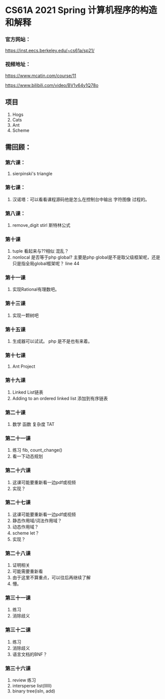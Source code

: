 # CS61A 2021 Spring 计算机程序的构造和解释

### 官方网站：

https://inst.eecs.berkeley.edu/~cs61a/sp21/

### 视频地址：

https://www.mcatin.com/course/11

https://www.bilibili.com/video/BV1v64y1Q78o


## 项目
1. Hogs
2. Cats
3. Ant
4. Scheme

## 需回顾：
### 第六课：
1. sierpinski's triangle

### 第七课：
1. 汉诺塔：可以看看课程源码他是怎么在控制台中输出 字符图像 过程的。

### 第八课：
1. remove_digit stirl 斯特林公式

### 第十课
1. tuple 看起来与??相似 混乱？
2. nonlocal 是否等于php global? 主要是php global是不是取父级框架呢，还是只是指全局global框架呢？ line 44

### 第十一课
1. 实现Rational有理数吧。

### 第十三课
1. 实现一颗树吧

### 第十五课
1. 生成器可以试试。 php 是不是也有来着。

### 第十七课
1. Ant Project

### 第十九课
1. Linked List链表
2. Adding to an ordered linked list 添加到有序链表

### 第二十课
1. 数学 函数  复杂度 TAT

### 第二十一课
1. 练习 fib, count_change()
2. 看一下动态规划

### 第二十六课
1. 这课可能要重新看一边pdf或视频
2. 实现？

### 第二十七课
1. 这课可能要重新看一边pdf或视频
2. 静态作用域/词法作用域？
3. 动态作用域？
4. scheme let？
5. 实现？

### 第二十八课
1. 证明相关
2. 可能需要重新看
3. 由于这里不算重点，可以往后再继续了解
4. 懵。

### 第三十一课
1. 练习
1. 消除歧义

### 第三十二课
1. 练习
1. 消除歧义
1. 语言文档的BNF？

### 第三十六课
1. review 练习
2. intersperse list(ⅡⅢ)
3. binary tree(isIn, add)